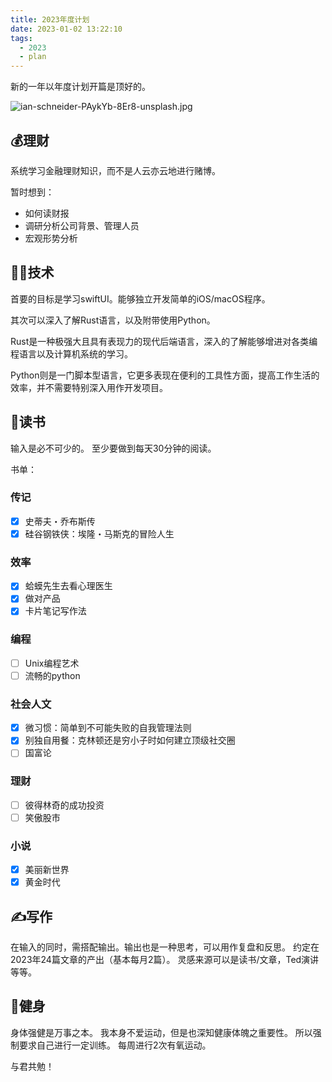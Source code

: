 ```yaml
---
title: 2023年度计划
date: 2023-01-02 13:22:10
tags: 
  - 2023
  - plan
---
```

新的一年以年度计划开篇是顶好的。

<!--more-->

![ian-schneider-PAykYb-8Er8-unsplash.jpg](https://vip2.loli.io/2023/01/02/jkEvdXOIseBfut2.jpg)

## 💰理财

系统学习金融理财知识，而不是人云亦云地进行赌博。

暂时想到：

- 如何读财报
- 调研分析公司背景、管理人员
- 宏观形势分析

## 👨‍💻技术

首要的目标是学习swiftUI。能够独立开发简单的iOS/macOS程序。

其次可以深入了解Rust语言，以及附带使用Python。

Rust是一种极强大且具有表现力的现代后端语言，深入的了解能够增进对各类编程语言以及计算机系统的学习。

Python则是一门脚本型语言，它更多表现在便利的工具性方面，提高工作生活的效率，并不需要特别深入用作开发项目。

## 📖读书

输入是必不可少的。
至少要做到每天30分钟的阅读。

书单：

### 传记

- [X] 史蒂夫・乔布斯传
- [X] 硅谷钢铁侠：埃隆・马斯克的冒险人生

### 效率

- [X] 蛤蟆先生去看心理医生
- [X] 做对产品
- [X] 卡片笔记写作法

### 编程

- [ ] Unix编程艺术
- [ ] 流畅的python

### 社会人文

- [X] 微习惯：简单到不可能失败的自我管理法则
- [X] 别独自用餐：克林顿还是穷小子时如何建立顶级社交圈
- [ ] 国富论

### 理财

- [ ] 彼得林奇的成功投资
- [ ] 笑傲股市

### 小说

- [X] 美丽新世界
- [X] 黄金时代

## ✍️写作

在输入的同时，需搭配输出。输出也是一种思考，可以用作复盘和反思。
约定在2023年24篇文章的产出（基本每月2篇）。
灵感来源可以是读书/文章，Ted演讲等等。

## 💪健身

身体强健是万事之本。
我本身不爱运动，但是也深知健康体魄之重要性。
所以强制要求自己进行一定训练。
每周进行2次有氧运动。

与君共勉！
